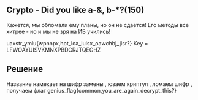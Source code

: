 Crypto - Did you like a-&, b-*?(150)
-----

Кажется, мы обломали ему планы, но он не сдается! Его методы все хитрее - но и мы не зря на ИБ учились!

uaxstr_ymlu{wpnnpx,hpt_lca_lulsx_oawchbj_jisr?} Key = LFWOAYUISVKMNXPBDCRJTQEGHZ

Решение
-

Название намекает на шифр  замены , юзаем криптул , ломаем шифр , получаем флаг genius_flag{common,you_are_again_decrypt_this?}
